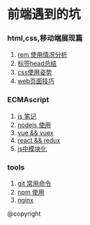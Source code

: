 # 前端遇到的坑
### html,css,移动端展现篇 ###

1.  [rem 使用情况分析](../../issues/2)
2.  [标签head总结](../../issues/4)
3.  [css使用姿势](../../issiue/3)
4.  [web页面技巧](../../issiue/5)

### ECMAscript 

1. [js 笔记](../../issues/6)
2. [nodejs 使用]()
3. [vue && vuex]()
4. [react && redux]()
5. [js中模块化]()

### 


### tools

1. [git 常用命令]()
2. [npm 使用]()
3. [nginx]()


@copyright









